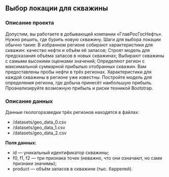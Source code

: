 ## Выбор локации для скважины

### Описание проекта
Допустим, вы работаете в добывающей компании «ГлавРосГосНефть». Нужно решить, где бурить новую скважину.
Шаги для выбора локации обычно такие:
В избранном регионе собирают характеристики для скважин: качество нефти и объём её запасов;
Строят модель для предсказания объёма запасов в новых скважинах;
Выбирают скважины с самыми высокими оценками значений;
Определяют регион с максимальной суммарной прибылью отобранных скважин.
Вам предоставлены пробы нефти в трёх регионах. Характеристики для каждой скважины в регионе уже известны. Постройте модель для определения региона, где добыча принесёт наибольшую прибыль. Проанализируйте возможную прибыль и риски техникой Bootstrap.


### Описание данных
Данные геологоразведки трёх регионов находятся в файлах:

 - /datasets/geo_data_0.csv
 - /datasets/geo_data_1.csv
 - /datasets/geo_data_2.csv


**Поля данных:**
 - id — уникальный идентификатор скважины;
 - f0, f1, f2 — три признака точек (неважно, что они означают, но сами признаки значимы);
 - product — объём запасов в скважине (тыс. баррелей).
